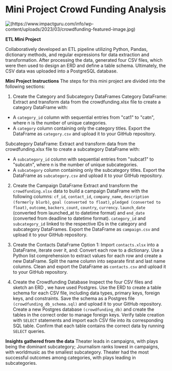 # Mini Project Crowd Funding Analysis
![(https://www.impactguru.com/info/wp-content/uploads/2023/03/crowdfunding-featured-image.jpg)](https://www.impactguru.com/info/wp-content/uploads/2023/03/crowdfunding-featured-image.jpg)

**ETL Mini Project**

Collaboratively developed an ETL pipeline utilizing Python, Pandas, dictionary methods, and regular expressions for data extraction and transformation. After processing the data, generated four CSV files, which were then used to design an ERD and define a table schema. Ultimately, the CSV data was uploaded into a PostgreSQL database.

**Mini Project Instructions**
The steps for this mini project are divided into the following sections:

1. Create the Category and Subcategory DataFrames
Category DataFrame: Extract and transform data from the crowdfunding.xlsx file to create a category DataFrame with:

* A `category_id` column with sequential entries from "cat1" to "catn", where n is the number of unique categories.
* A `category` column containing only the category titles.
Export the DataFrame as `category.csv` and upload it to your GitHub repository.

Subcategory DataFrame: Extract and transform data from the crowdfunding.xlsx file to create a subcategory DataFrame with:
* A `subcategory_id` column with sequential entries from "subcat1" to "subcatn", where n is the number of unique subcategories.
* A `subcategory` column containing only the subcategory titles.
Export the DataFrame as `subcategory.csv` and upload it to your GitHub repository.

2. Create the Campaign DataFrame
Extract and transform the `crowdfunding.xlsx` data to build a campaign DataFrame with the following columns:
`cf_id`, `contact_id`, `company_name`, `description (formerly blurb)`, `goal (converted to float)`, `pledged (converted to float)`, `outcome`, `backers_count`, `country`, `currency`.
`launch_date` (converted from launched_at to datetime format) and `end_date` (converted from deadline to datetime format).
`category_id` and `subcategory_id` linked to the respective IDs in the category and subcategory DataFrames.
Export the DataFrame as `campaign.csv` and upload it to your GitHub repository.

3. Create the Contacts DataFrame
Option 1: Import `contacts.xlsx` into a DataFrame, iterate over it, and:
Convert each row to a dictionary.
Use a Python list comprehension to extract values for each row and create a new DataFrame.
Split the name column into separate first and last name columns.
Clean and export the DataFrame as `contacts.csv` and upload it to your GitHub repository.

4. Create the Crowdfunding Database
Inspect the four CSV files and sketch an ERD , we have used Postgres.
Use the ERD to create a table schema for each CSV file, including data types, primary keys, foreign keys, and constraints.
Save the schema as a Postgres file `(crowdfunding_db_schema.sql)` and upload it to your GitHub repository.
Create a new Postgres database `(crowdfunding_db)` and create the tables in the correct order to manage foreign keys.
Verify table creation with `SELECT` statements and import each CSV file into its corresponding SQL table.
Confirm that each table contains the correct data by running `SELECT` queries.

**Insights gathered from the data**
Theater leads in campaigns, with plays being the dominant subcategory; Journalism ranks lowest in campaigns, with worldmusic as the smallest subcategory.
Theater had the most successful outcomes among categories, with plays leading in subcategories.
